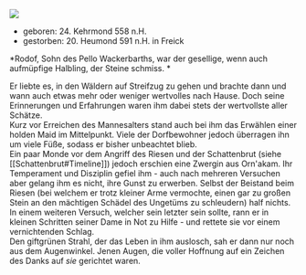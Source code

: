![](images/rodof_ai.png)

- geboren: 24. Kehrmond 558 n.H.
- gestorben: 20. Heumond 591 n.H. in Freick

*Rodof, Sohn des Pello Wackerbarths, war der gesellige, wenn auch aufmüpfige Halbling, der Steine schmiss. * <br>

Er liebte es, in den Wäldern auf Streifzug zu gehen und brachte dann und wann auch etwas mehr oder weniger wertvolles nach Hause. Doch seine Erinnerungen und Erfahrungen waren ihm dabei stets der wertvollste aller Schätze. <br>
Kurz vor Erreichen des Mannesalters stand auch bei ihm das Erwählen einer holden Maid im Mittelpunkt. Viele der Dorfbewohner jedoch überragen ihn um viele Füße, sodass er bisher unbeachtet blieb. <br>
Ein paar Monde vor dem Angriff des Riesen und der Schattenbrut (siehe [[Schattenbrut#Timeline]]) jedoch erschien eine Zwergin aus Orn'akam. Ihr Temperament und Disziplin gefiel ihm - auch nach mehreren Versuchen aber gelang ihm es nicht, ihre Gunst zu erwerben. Selbst der Beistand beim Riesen (bei welchem er trotz kleiner Arme vermochte, einen gar zu großen Stein an den mächtigen Schädel des Ungetüms zu schleudern) half nichts. In einem weiteren Versuch, welcher sein letzter sein sollte, rann er in kleinen Schritten seiner Dame in Not zu Hilfe - und rettete sie vor einem vernichtenden Schlag. <br>
Den giftgrünen Strahl, der das Leben in ihm auslosch, sah er dann nur noch aus dem Augenwinkel. Jenen Augen, die voller Hoffnung auf ein Zeichen des Danks auf *sie* gerichtet waren.
